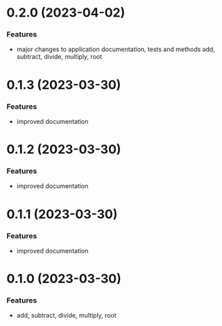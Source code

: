 # 0.2.0 (2023-04-02)

### Features

- major changes to application documentation, tests and methods add, subtract, divide, multiply, root 

# 0.1.3 (2023-03-30)

### Features

- improved documentation

# 0.1.2 (2023-03-30)

### Features

- improved documentation

# 0.1.1 (2023-03-30)

### Features

- improved documentation

# 0.1.0 (2023-03-30)

### Features

- add, subtract, divide, multiply, root

